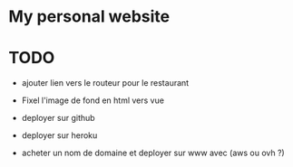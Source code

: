 # My personal website

# TODO

- ajouter lien vers le routeur pour le restaurant

- Fixel l'image de fond en html vers vue

- deployer sur github

- deployer sur heroku

- acheter un nom de domaine et deployer sur www avec (aws ou ovh ?)